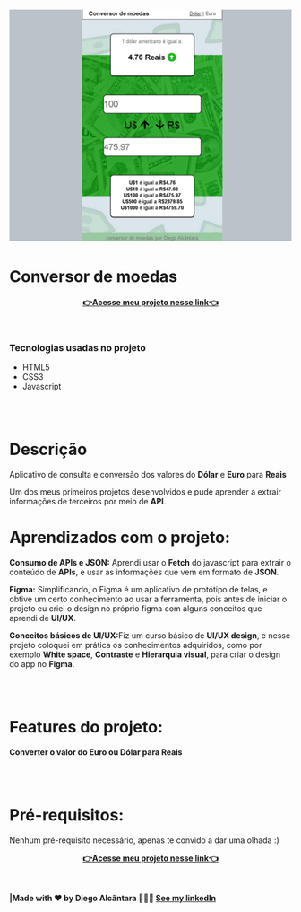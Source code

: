 <h1 align="center">
    <img alt="Lista" src="./assets/readmeAssets/app.png">
</h1>

# Conversor de moedas

<div align="center"><a align="center" style="font-weight: bold" href="https://alcantara-diego.github.io/conversordemoedas/" target="_Blank">👉Acesse meu projeto nesse link👈</a></div>
<br></br>

<div>
<h3>Tecnologias usadas no projeto</h3>
<ul>
<li>HTML5</li>
<li>CSS3</li>
<li>Javascript</li>
</ul>
</div>

<br></br>
# Descrição

Aplicativo de consulta e conversão dos valores do <strong>Dólar</strong> e <strong>Euro</strong> para <strong>Reais</strong>

Um dos meus primeiros projetos desenvolvidos e pude aprender a extrair informações de terceiros por meio de <strong>API</strong>.





# Aprendizados com o projeto:

<strong>Consumo de APIs e JSON:</strong> Aprendi usar o <strong>Fetch</strong> do javascript para extrair o conteúdo de <strong>APIs</strong>, e usar as informações que vem em formato de <strong>JSON</strong>.

<strong>Figma:</strong> Simplificando, o Figma é um aplicativo de protótipo de telas, e obtive um certo conhecimento ao usar a ferramenta, pois antes de iniciar o projeto eu criei o design no próprio figma com alguns conceitos que aprendi de <strong>UI/UX</strong>.


 <strong>Conceitos básicos de UI/UX:</strong>Fiz um curso básico de <strong>UI/UX design</strong>, e nesse projeto coloquei em prática os conhecimentos adquiridos, como por exemplo <strong>White space</strong>, <strong>Contraste</strong> e <strong>Hierarquia visual</strong>, para criar o design do app no <strong>Figma</strong>. 

<br></br>

# Features do projeto:
 <strong>Converter o valor do Euro ou Dólar para Reais</strong>
 
 <br></br>
 # Pré-requisitos:

 Nenhum pré-requisito necessário, apenas te convido a dar uma olhada :)

 <div align="center"><a align="center" style="font-weight: bold" href="https://alcantara-diego.github.io/conversordemoedas/" target="_Blank">👉Acesse meu projeto nesse link👈</a></div>
<br></br>

<strong>|Made with ❤️ by Diego Alcântara 👨🏽‍💻 <a align="center" style="font-weight: bold" href="https://www.linkedin.com/in/diego-alc%C3%A2ntara-790424235" target="_Blank">See my linkedIn</a></strong>

